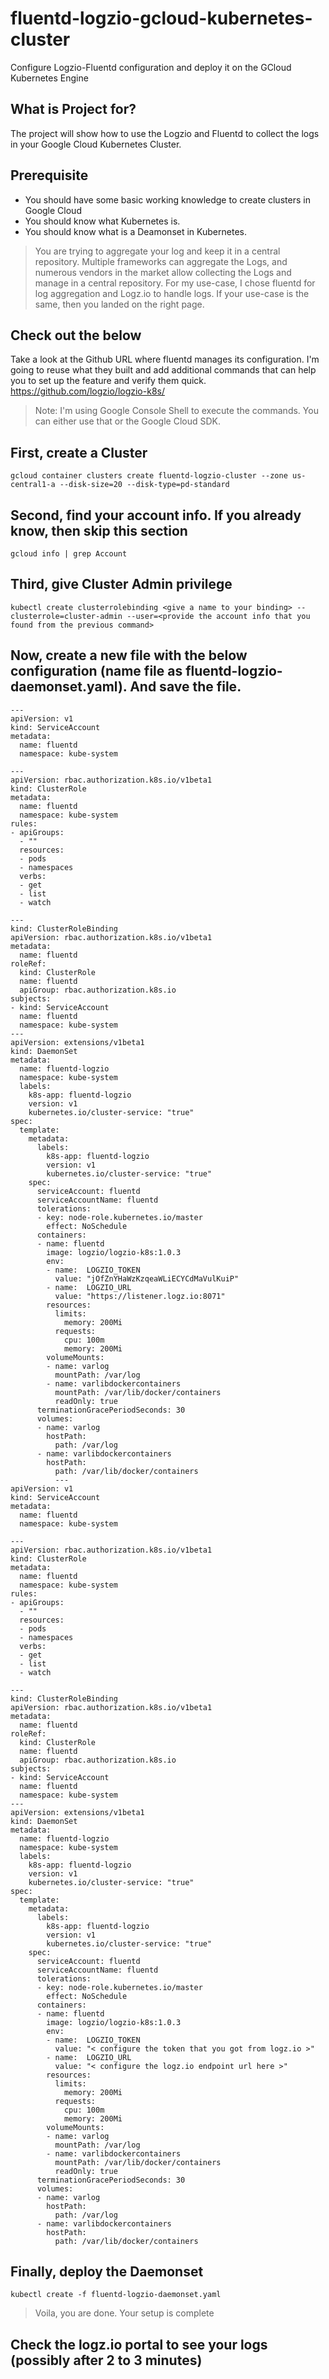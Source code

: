 # fluentd-logzio-gcloud-kubernetes-cluster
Configure Logzio-Fluentd configuration and deploy it on the GCloud Kubernetes Engine


## What is Project for?
The project will show how to use the Logzio and Fluentd to collect the logs in your Google Cloud Kubernetes Cluster. 

## Prerequisite
* You should have some basic working knowledge to create clusters in Google Cloud
* You should know what Kubernetes is.
* You should know what is a Deamonset in Kubernetes.

> You are trying to aggregate your log and keep it in a central repository. Multiple frameworks can aggregate the Logs, and numerous vendors in the market allow collecting the Logs and manage in a central repository. For my use-case, I chose fluentd for log aggregation and Logz.io to handle logs. If your use-case is the same, then you landed on the right page.

## Check out the below
Take a look at the Github URL where fluentd manages its configuration. I'm going to reuse what they built and add additional commands that can help you to set up the feature and verify them quick. https://github.com/logzio/logzio-k8s/

> Note: I'm using Google Console Shell to execute the commands. You can either use that or the Google Cloud SDK.

## First, create a Cluster 
```
gcloud container clusters create fluentd-logzio-cluster --zone us-central1-a --disk-size=20 --disk-type=pd-standard
```

## Second, find your account info. If you already know, then skip this section
```
gcloud info | grep Account
```

## Third, give Cluster Admin privilege
```
kubectl create clusterrolebinding <give a name to your binding> --clusterrole=cluster-admin --user=<provide the account info that you found from the previous command>
```

## Now, create a new file with the below configuration (name file as fluentd-logzio-daemonset.yaml). And save the file.
```
---
apiVersion: v1
kind: ServiceAccount
metadata:
  name: fluentd
  namespace: kube-system

---
apiVersion: rbac.authorization.k8s.io/v1beta1
kind: ClusterRole
metadata:
  name: fluentd
  namespace: kube-system
rules:
- apiGroups:
  - ""
  resources:
  - pods
  - namespaces
  verbs:
  - get
  - list
  - watch

---
kind: ClusterRoleBinding
apiVersion: rbac.authorization.k8s.io/v1beta1
metadata:
  name: fluentd
roleRef:
  kind: ClusterRole
  name: fluentd
  apiGroup: rbac.authorization.k8s.io
subjects:
- kind: ServiceAccount
  name: fluentd
  namespace: kube-system
---
apiVersion: extensions/v1beta1
kind: DaemonSet
metadata:
  name: fluentd-logzio
  namespace: kube-system
  labels:
    k8s-app: fluentd-logzio
    version: v1
    kubernetes.io/cluster-service: "true"
spec:
  template:
    metadata:
      labels:
        k8s-app: fluentd-logzio
        version: v1
        kubernetes.io/cluster-service: "true"
    spec:
      serviceAccount: fluentd
      serviceAccountName: fluentd
      tolerations:
      - key: node-role.kubernetes.io/master
        effect: NoSchedule
      containers:
      - name: fluentd
        image: logzio/logzio-k8s:1.0.3
        env:
        - name:  LOGZIO_TOKEN
          value: "jOfZnYHaWzKzqeaWLiECYCdMaVulKuiP"
        - name:  LOGZIO_URL
          value: "https://listener.logz.io:8071"
        resources:
          limits:
            memory: 200Mi
          requests:
            cpu: 100m
            memory: 200Mi
        volumeMounts:
        - name: varlog
          mountPath: /var/log
        - name: varlibdockercontainers
          mountPath: /var/lib/docker/containers
          readOnly: true
      terminationGracePeriodSeconds: 30
      volumes:
      - name: varlog
        hostPath:
          path: /var/log
      - name: varlibdockercontainers
        hostPath:
          path: /var/lib/docker/containers
          ---
apiVersion: v1
kind: ServiceAccount
metadata:
  name: fluentd
  namespace: kube-system

---
apiVersion: rbac.authorization.k8s.io/v1beta1
kind: ClusterRole
metadata:
  name: fluentd
  namespace: kube-system
rules:
- apiGroups:
  - ""
  resources:
  - pods
  - namespaces
  verbs:
  - get
  - list
  - watch

---
kind: ClusterRoleBinding
apiVersion: rbac.authorization.k8s.io/v1beta1
metadata:
  name: fluentd
roleRef:
  kind: ClusterRole
  name: fluentd
  apiGroup: rbac.authorization.k8s.io
subjects:
- kind: ServiceAccount
  name: fluentd
  namespace: kube-system
---
apiVersion: extensions/v1beta1
kind: DaemonSet
metadata:
  name: fluentd-logzio
  namespace: kube-system
  labels:
    k8s-app: fluentd-logzio
    version: v1
    kubernetes.io/cluster-service: "true"
spec:
  template:
    metadata:
      labels:
        k8s-app: fluentd-logzio
        version: v1
        kubernetes.io/cluster-service: "true"
    spec:
      serviceAccount: fluentd
      serviceAccountName: fluentd
      tolerations:
      - key: node-role.kubernetes.io/master
        effect: NoSchedule
      containers:
      - name: fluentd
        image: logzio/logzio-k8s:1.0.3
        env:
        - name:  LOGZIO_TOKEN
          value: "< configure the token that you got from logz.io >"
        - name:  LOGZIO_URL
          value: "< configure the logz.io endpoint url here >"
        resources:
          limits:
            memory: 200Mi
          requests:
            cpu: 100m
            memory: 200Mi
        volumeMounts:
        - name: varlog
          mountPath: /var/log
        - name: varlibdockercontainers
          mountPath: /var/lib/docker/containers
          readOnly: true
      terminationGracePeriodSeconds: 30
      volumes:
      - name: varlog
        hostPath:
          path: /var/log
      - name: varlibdockercontainers
        hostPath:
          path: /var/lib/docker/containers
```

## Finally, deploy the Daemonset
```
kubectl create -f fluentd-logzio-daemonset.yaml
```

> Voila, you are done. Your setup is complete

## Check the logz.io portal to see your logs (possibly after 2 to 3 minutes)
